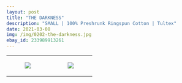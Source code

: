 ```yaml
---
layout: post
title: "THE DARKNESS"
description: "SMALL | 100% Preshrunk Ringspun Cotton | Tultex"
date: 2021-03-08
img: /img/0202-the-darkness.jpg
ebay_id: 233989913261
---
```




<table style="width:100%;"><tr><td style="vertical-align:top;">
      <figure class="tmblr-full" data-orig-height="2048" data-orig-width="1365" data-orig-src="https://concertshirts.netlify.app/shirts/0202/0202-01.jpg"><img src="https://64.media.tumblr.com/af1eeea9df05534d82f2cc452d6d3b87/7be96489cac6ddab-3a/s540x810/57d7a052fbf71793031d9a9cadcd500c1a2aa75b.jpg" data-orig-height="2048" data-orig-width="1365" data-orig-src="https://concertshirts.netlify.app/shirts/0202/0202-01.jpg"/></figure></td>
    <td style="vertical-align:top;">
      <figure class="tmblr-full" data-orig-height="2048" data-orig-width="1365" data-orig-src="https://concertshirts.netlify.app/shirts/0202/0202-02.jpg"><img src="https://64.media.tumblr.com/7e15ab0916c9dcd750b57b28f6b21ed1/7be96489cac6ddab-4b/s540x810/4b2ff9e35e63cbc8b5dc15baa399a3db5ea6b45d.jpg" data-orig-height="2048" data-orig-width="1365" data-orig-src="https://concertshirts.netlify.app/shirts/0202/0202-02.jpg"/></figure></td>
  </tr></table>
